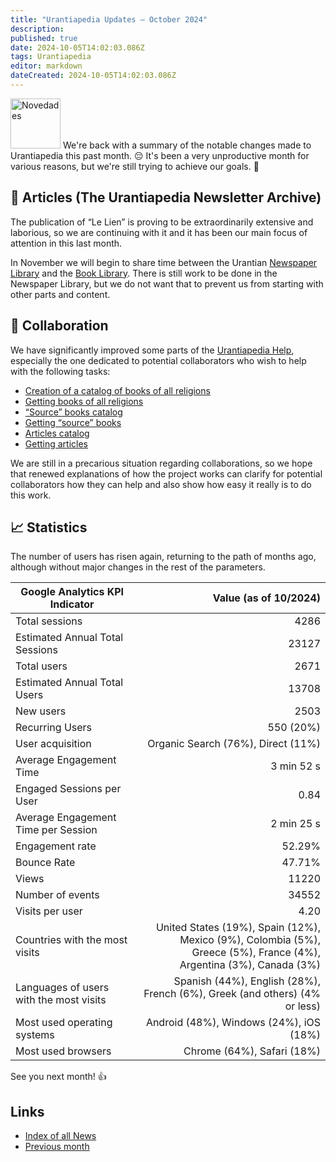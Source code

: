 ```yaml
---
title: "Urantiapedia Updates — October 2024"
description: 
published: true
date: 2024-10-05T14:02:03.086Z
tags: Urantiapedia
editor: markdown
dateCreated: 2024-10-05T14:02:03.086Z
---
```


<img src="/_assets/svg/icon-news.svg" alt="Novedades" style="width: 80px;"> We're back with a summary of the notable changes made to Urantiapedia this past month. :pensive: It's been a very unproductive month for various reasons, but we're still trying to achieve our goals. :pray:

## :page_with_curl: Articles (The Urantiapedia Newsletter Archive)

The publication of “Le Lien” is proving to be extraordinarily extensive and laborious, so we are continuing with it and it has been our main focus of attention in this last month.

In November we will begin to share time between the Urantian [Newspaper Library](/en/article) and the [Book Library](/en/book). There is still work to be done in the Newspaper Library, but we do not want that to prevent us from starting with other parts and content.

## :blue_heart: Collaboration

We have significantly improved some parts of the [Urantiapedia Help](/en/help), especially the one dedicated to potential collaborators who wish to help with the following tasks:

- [Creation of a catalog of books of all religions](/es/help/github_religious_books_catalog)
- [Getting books of all religions](/en/help/github_religious_books_markdown)
- [“Source” books catalog](/en/help/github_sourcebooks_catalog)
- [Getting “source” books](/en/help/github_sourcebooks_markdown)
- [Articles catalog](/en/help/github_articles_catalog)
- [Getting articles](/en/help/github_articles_markdown)

We are still in a precarious situation regarding collaborations, so we hope that renewed explanations of how the project works can clarify for potential collaborators how they can help and also show how easy it really is to do this work.

## :chart_with_upwards_trend: Statistics

The number of users has risen again, returning to the path of months ago, although without major changes in the rest of the parameters.

Google Analytics KPI Indicator | Value (as of 10/2024)
--- | ---:
Total sessions | 4286
Estimated Annual Total Sessions | 23127
Total users | 2671
Estimated Annual Total Users | 13708
New users | 2503
Recurring Users | 550 (20%)
User acquisition | Organic Search (76%), Direct (11%)
Average Engagement Time | 3 min 52 s
Engaged Sessions per User | 0.84
Average Engagement Time per Session | 2 min 25 s
Engagement rate | 52.29%
Bounce Rate | 47.71%
Views | 11220
Number of events | 34552
Visits per user | 4.20
Countries with the most visits | United States (19%), Spain (12%), <br>Mexico (9%), Colombia (5%), <br>Greece (5%), France (4%), <br>Argentina (3%), Canada (3%)
Languages ​​of users with the most visits | Spanish (44%), English (28%), French (6%), Greek (and others) (4% or less)
Most used operating systems | Android (48%), Windows (24%), iOS (18%)
Most used browsers | Chrome (64%), Safari (18%)

See you next month! :+1:

## Links

- [Index of all News](/en/news)
- [Previous month](/en/news/2024/09)